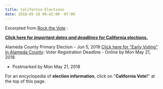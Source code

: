```yaml
---
title: California Elections
date: 2018-05-18 06:42:00 -07:00
---
```


Excerpted from [Rock the Vote](https://www.rockthevote.org/) :

[**Click here for *important dates and deadlines* for California elections.**](https://www.rockthevote.org/voting-information/california/)

Alameda County Primary Election - Jun 5, 2018
[Click here for "Early Voting" in Alameda County](https://www.usvotefoundation.org/vote/eoddomestic.htm;jsessionid=91D52707DB671BED046CB01F27ECD74B?submission=true&stateId=6&regionId=647): 
Voter Registration Deadline - Online by Mon May 21, 2018
- Postmarked by Mon May 21, 2018

For an encyclopedia of **election information**, click on  "**California Vote!**" at the top of this page.
